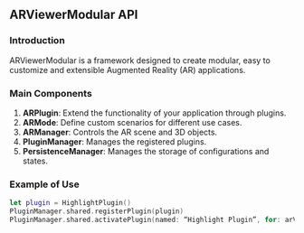 ## ARViewerModular API

### Introduction
ARViewerModular is a framework designed to create modular, easy to customize and extensible Augmented Reality (AR) applications.

### Main Components
1. **ARPlugin**: Extend the functionality of your application through plugins.
2. **ARMode**: Define custom scenarios for different use cases.
3. **ARManager**: Controls the AR scene and 3D objects.
4. **PluginManager**: Manages the registered plugins.
5. **PersistenceManager**: Manages the storage of configurations and states.

### Example of Use
```swift
let plugin = HighlightPlugin()
PluginManager.shared.registerPlugin(plugin)
PluginManager.shared.activatePlugin(named: “Highlight Plugin”, for: arView
```
